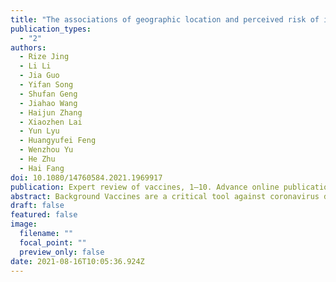 ```yaml
---
title: "The associations of geographic location and perceived risk of infection with the intentions to get vaccinated against COVID-19 in China"
publication_types:
  - "2"
authors:
  - Rize Jing 
  - Li Li
  - Jia Guo
  - Yifan Song
  - Shufan Geng
  - Jiahao Wang
  - Haijun Zhang
  - Xiaozhen Lai
  - Yun Lyu
  - Huangyufei Feng
  - Wenzhou Yu
  - He Zhu
  - Hai Fang
doi: 10.1080/14760584.2021.1969917
publication: Expert review of vaccines, 1–10. Advance online publication
abstract: Background Vaccines are a critical tool against coronavirus disease 2019 (COVID-19) pandemic, yet little is known regarding the associations of geographic location and perceived risk with the intentions to get vaccinated against COVID-19 in China. Methods An on-site survey of adults aged 18 or older (n = 7261) was conducted from November to December, 2020 in China, and this survey selected six provinces based on the geographic location. Results In the total sample, 82.5% reported that they would intend to get vaccinated against COVID-19. Compared with Hubei province, respondents’ intentions to get vaccinated decreased by 70% in Zhejiang, 61% in Guangdong, 87% in Gansu, and 71% in Jilin, respectively. However, within Hubei province, compared with Wuhan city, respondents’ intentions to get vaccinated in other cities were not significantly different. Respondents with higher perceived risk of infection were associated with increased odds of intentions to get vaccinated against COVID-19. Conclusion Our study identified priority geographic regions that need to pay attention on the vaccination campaign and help design effective immunization strategies to increase the vaccine uptake against COVID-19. More attention should be paid to adults residing farther from the epicenter of the outbreak and having lower perceived risk of infection. Conclusion Our study identified priority geographic regions that need to pay attention on the vaccination campaign and help design effective immunization strategies to increase the vaccine uptake against COVID-19. More attention should be paid to adults residing farther from the epicenter of the outbreak and having lower perceived risk of infection.
draft: false
featured: false
image:
  filename: ""
  focal_point: ""
  preview_only: false
date: 2021-08-16T10:05:36.924Z
---
```

